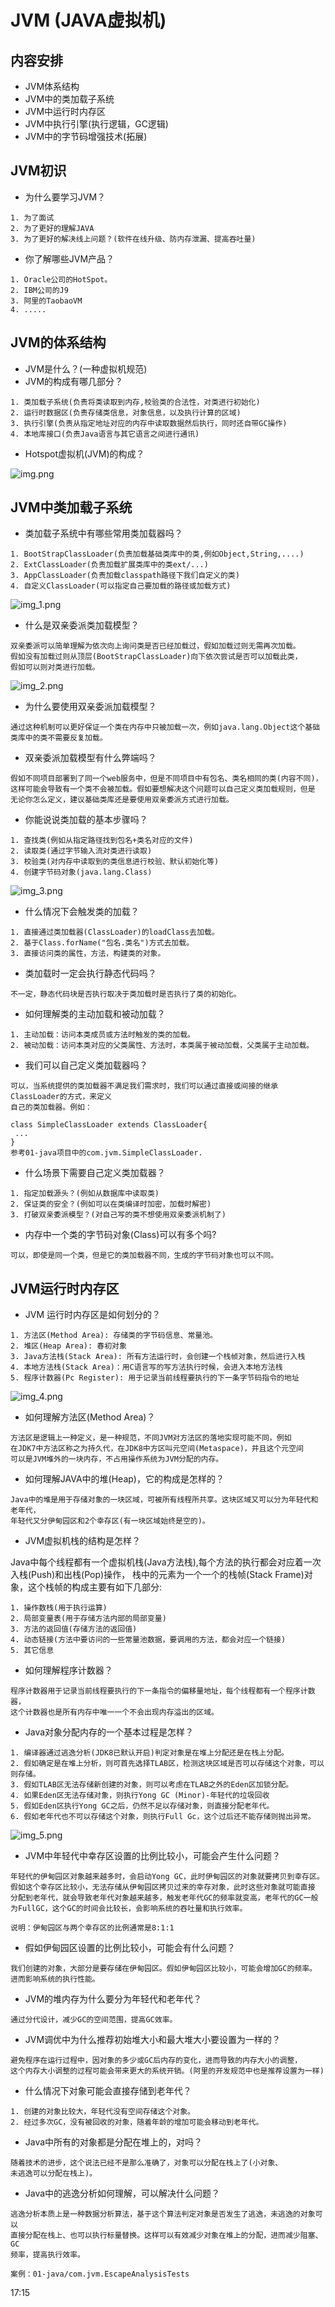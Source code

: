 # JVM (JAVA虚拟机)

## 内容安排

* JVM体系结构
* JVM中的类加载子系统
* JVM中运行时内存区
* JVM中执行引擎(执行逻辑，GC逻辑)
* JVM中的字节码增强技术(拓展)

## JVM初识

* 为什么要学习JVM？
```
1. 为了面试 
2. 为了更好的理解JAVA
3. 为了更好的解决线上问题？(软件在线升级、防内存泄漏、提高吞吐量)
```
 
* 你了解哪些JVM产品？

```
1. Oracle公司的HotSpot。
2. IBM公司的J9
3. 阿里的TaobaoVM
4. .....
```

## JVM的体系结构

* JVM是什么？(一种虚拟机规范)
* JVM的构成有哪几部分？
```
1. 类加载子系统(负责将类读取到内存,校验类的合法性，对类进行初始化)
2. 运行时数据区(负责存储类信息，对象信息，以及执行计算的区域)
3. 执行引擎(负责从指定地址对应的内存中读取数据然后执行，同时还自带GC操作)
4. 本地库接口(负责Java语言与其它语言之间进行通讯)
```

* Hotspot虚拟机(JVM)的构成？

![img.png](img.png)


## JVM中类加载子系统

* 类加载子系统中有哪些常用类加载器吗？
```
1. BootStrapClassLoader(负责加载基础类库中的类,例如Object,String,....)
2. ExtClassLoader(负责加载扩展类库中的类ext/...)
3. AppClassLoader(负责加载classpath路径下我们自定义的类)
4. 自定义ClassLoader(可以指定自己要加载的路径或加载方式)
```

![img_1.png](img_1.png)


* 什么是双亲委派类加载模型？

```
双亲委派可以简单理解为依次向上询问类是否已经加载过，假如加载过则无需再次加载。
假如没有加载过则从顶层(BootStrapClassLoader)向下依次尝试是否可以加载此类，
假如可以则对类进行加载。
```

![img_2.png](img_2.png)

* 为什么要使用双亲委派加载模型？

```
通过这种机制可以更好保证一个类在内存中只被加载一次，例如java.lang.Object这个基础
类库中的类不需要反复加载。
```

* 双亲委派加载模型有什么弊端吗？

```
假如不同项目部署到了同一个web服务中，但是不同项目中有包名、类名相同的类(内容不同)，
这样可能会导致有一个类不会被加载。假如要想解决这个问题可以自己定义类加载规则，但是
无论你怎么定义，建议基础类库还是要使用双亲委派方式进行加载。
```


* 你能说说类加载的基本步骤吗？

```
1. 查找类(例如从指定路径找到包名+类名对应的文件)
2. 读取类(通过字节输入流对类进行读取)
3. 校验类(对内存中读取到的类信息进行校验、默认初始化等)
4. 创建字节码对象(java.lang.Class)
```

![img_3.png](img_3.png)

* 什么情况下会触发类的加载？

```
1. 直接通过类加载器(ClassLoader)的loadClass去加载。
2. 基于Class.forName("包名.类名")方式去加载。
3. 直接访问类的属性，方法，构建类的对象。
```

* 类加载时一定会执行静态代码吗？

```
不一定，静态代码块是否执行取决于类加载时是否执行了类的初始化。
```

* 如何理解类的主动加载和被动加载？

```
1. 主动加载：访问本类成员或方法时触发的类的加载。
2. 被动加载：访问本类对应的父类属性、方法时，本类属于被动加载，父类属于主动加载。
```

* 我们可以自己定义类加载器吗？

```
可以，当系统提供的类加载器不满足我们需求时，我们可以通过直接或间接的继承ClassLoader的方式，来定义
自己的类加载器。例如：

class SimpleClassLoader extends ClassLoader{
 ...
}
参考01-java项目中的com.jvm.SimpleClassLoader.
```
* 什么场景下需要自己定义类加载器？

```
1. 指定加载源头？(例如从数据库中读取类)
2. 保证类的安全？(例如可以在类编译时加密，加载时解密)
3. 打破双亲委派模型？(对自己写的类不想使用双亲委派机制了)
```

* 内存中一个类的字节码对象(Class)可以有多个吗?

```
可以，即使是同一个类，但是它的类加载器不同，生成的字节码对象也可以不同。
```

## JVM运行时内存区

* JVM 运行时内存区是如何划分的？

```
1. 方法区(Method Area): 存储类的字节码信息、常量池。
2. 堆区(Heap Area): 春初对象
3. Java方法栈(Stack Area): 所有方法运行时，会创建一个栈帧对象，然后进行入栈
4. 本地方法栈(Stack Area)：用C语言写的写方法执行时候，会进入本地方法栈
5. 程序计数器(Pc Register): 用于记录当前线程要执行的下一条字节码指令的地址
```

![img_4.png](img_4.png)


* 如何理解方法区(Method Area)？

```
方法区是逻辑上一种定义，是一种规范，不同JVM对方法区的落地实现可能不同，例如
在JDK7中方法区称之为持久代，在JDK8中方区叫元空间(Metaspace)，并且这个元空间
可以是JVM堆外的一块内存，不占用操作系统为JVM分配的内存。

```

* 如何理解JAVA中的堆(Heap)，它的构成是怎样的？

```
Java中的堆是用于存储对象的一块区域，可被所有线程所共享。这块区域又可以分为年轻代和老年代，
年轻代又分伊甸园区和2个幸存区(有一块区域始终是空的)。
```

* JVM虚拟机栈的结构是怎样？

Java中每个线程都有一个虚拟机栈(Java方法栈),每个方法的执行都会对应着一次入栈(Push)和出栈(Pop)操作，
栈中的元素为一个一个的栈帧(Stack Frame)对象，这个栈帧的构成主要有如下几部分:

```
1. 操作数栈(用于执行运算)
2. 局部变量表(用于存储方法内部的局部变量)
3. 方法的返回值(存储方法的返回值)
4. 动态链接(方法中要访问的一些常量池数据，要调用的方法，都会对应一个链接)
5. 其它信息
```

* 如何理解程序计数器？

```
程序计数器用于记录当前线程要执行的下一条指令的偏移量地址，每个线程都有一个程序计数器，
这个计数器也是所有内存中唯一一个不会出现内存溢出的区域。
```

* Java对象分配内存的一个基本过程是怎样？

```
1. 编译器通过逃逸分析(JDK8已默认开启)判定对象是在堆上分配还是在栈上分配。
2. 假如确定是在堆上分析，则可首先选择TLAB区，检测这块区域是否可以存储这个对象，可以则存储。
3. 假如TLAB区无法存储新创建的对象，则可以考虑在TLAB之外的Eden区加锁分配。
4. 如果Eden区无法存储对象，则执行Yong GC (Minor)-年轻代的垃圾回收
5. 假如Eden区执行Yong GC之后，仍然不足以存储对象，则直接分配老年代。
6. 假如老年代也不可以存储这个对象，则执行Full Gc，这个过后还不能存储则抛出异常。

```
![img_5.png](img_5.png)


* JVM中年轻代中幸存区设置的比例比较小，可能会产生什么问题？

```
年轻代的伊甸园区对象越来越多时，会启动Yong GC，此时伊甸园区的对象就要拷贝到幸存区。
假如这个幸存区比较小，无法存储从伊甸园区拷贝过来的幸存对象，此时这些对象就可能直接
分配到老年代，就会导致老年代对象越来越多，触发老年代GC的频率就变高，老年代的GC一般
为FullGC，这个GC的时间会比较长，会影响系统的吞吐量和执行效率。

说明：伊甸园区与两个幸存区的比例通常是8:1:1
```

* 假如伊甸园区设置的比例比较小，可能会有什么问题？

```
我们创建的对象，大部分是要存储在伊甸园区。假如伊甸园区比较小，可能会增加GC的频率。
进而影响系统的执行性能。
```

* JVM的堆内存为什么要分为年轻代和老年代？

```
通过分代设计，减少GC的空间范围，提高GC效率。
```

* JVM调优中为什么推荐初始堆大小和最大堆大小要设置为一样的？

```
避免程序在运行过程中，因对象的多少或GC后内存的变化，进而导致的内存大小的调整，
这个内存大小调整的过程可能会带来更大的系统开销。(阿里的开发规范中也是推荐设置为一样)
```

* 什么情况下对象可能会直接存储到老年代？

```
1. 创建的对象比较大，年轻代没有空间存储这个对象。
2. 经过多次GC，没有被回收的对象，随着年龄的增加可能会移动到老年代。
```

* Java中所有的对象都是分配在堆上的，对吗？

```
随着技术的进步，这个说法已经不是那么准确了，对象可以分配在栈上了(小对象、
未逃逸可以分配在栈上)。
```

* Java中的逃逸分析如何理解，可以解决什么问题？

```
逃逸分析本质上是一种数据分析算法，基于这个算法判定对象是否发生了逃逸，未逃逸的对象可以
直接分配在栈上、也可以执行标量替换。这样可以有效减少对象在堆上的分配，进而减少阻塞、GC
频率，提高执行效率。

案例：01-java/com.jvm.EscapeAnalysisTests
```

17:15
























